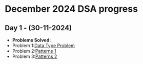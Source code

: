 # December 2024 DSA progress

## Day 1 - (30-11-2024)<br>
- **Problems Solved:**
- Problem 1:[Data Type Problem](https://practice.geeksforgeeks.org/problems/data-type-1666706751/1)
- Problem 2:[Patterns 1](https://www.naukri.com/code360/problems/n-forest_6570177)
- Problem 3:[Patterns 2](https://www.naukri.com/code360/problems/n-2-forest_6570178)
